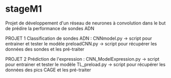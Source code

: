 # stageM1
Projet de développement d'un réseau de neurones à convolution dans le but de prédire la performance de sondes ADN

PROJET 1 Classification de sondes ADN : 
      CNNmodel.py -> script pour entrainer et tester le modèle 
      preloadCNN.py -> script pour récupérer les données des sondes et les pré-traiter
      
      
      
PROJET 2 Prédiction de l'expression :
      CNN_ModelExpression.py -> script pour entrainer et tester le modèle 
      TL_preload.py -> script pour récupérer les données des pics CAGE et les pré-traiter
